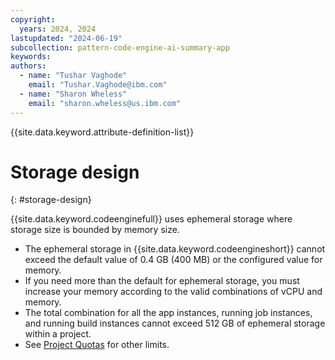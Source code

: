 ```yaml
---
copyright:
  years: 2024, 2024
lastupdated: "2024-06-19"
subcollection: pattern-code-engine-ai-summary-app
keywords:
authors:
  - name: "Tushar Vaghode"
    email: "Tushar.Vaghode@ibm.com"
  - name: "Sharon Wheless"
    email: "sharon.wheless@us.ibm.com"
---
```


{{site.data.keyword.attribute-definition-list}}

# Storage design
{: #storage-design}

{{site.data.keyword.codeenginefull}} uses ephemeral storage where storage size is bounded by memory size.

* The ephemeral storage in {{site.data.keyword.codeengineshort}} cannot exceed the default value of 0.4 GB (400 MB) or the configured value for memory.
* If you need more than the default for ephemeral storage, you must increase your memory according to the valid combinations of vCPU and memory.
* The total combination for all the app instances, running job instances, and running build instances cannot exceed 512 GB of ephemeral storage within a project.
* See [Project Quotas](/docs/codeengine?topic=codeengine-limits#project_quotas) for other limits.
